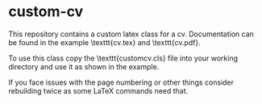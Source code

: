 # custom-cv

This repository contains a custom latex class for a cv.
Documentation can be found in the example \texttt{cv.tex} and \texttt{cv.pdf}.

To use this class copy the \texttt{customcv.cls} file into your working directory
and use it as shown in the example.

If you face issues with the page numbering or other things consider rebuilding
twice as some LaTeX commands need that.

